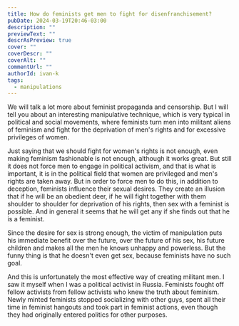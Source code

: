 ```yaml
---
title: How do feminists get men to fight for disenfranchisement?
pubDate: 2024-03-19T20:46-03:00
description: ""
previewText: ""
descrAsPreview: true
cover: ""
coverDescr: ""
coverAlt: ""
commentUrl: ""
authorId: ivan-k
tags:
  - manipulations
---
```

We will talk a lot more about feminist propaganda and censorship. But I will tell you about an interesting manipulative technique, which is very typical in political and social movements, where feminists turn men into militant aliens of feminism and fight for the deprivation of men's rights and for excessive privileges of women.

Just saying that we should fight for women's rights is not enough, even making feminism fashionable is not enough, although it works great. But still it does not force men to engage in political activism, and that is what is important, it is in the political field that women are privileged and men's rights are taken away. But in order to force men to do this, in addition to deception, feminists influence their sexual desires. They create an illusion that if he will be an obedient deer, if he will fight together with them shoulder to shoulder for deprivation of his rights, then sex with a feminist is possible. And in general it seems that he will get any if she finds out that he is a feminist. 

Since the desire for sex is strong enough, the victim of manipulation puts his immediate benefit over the future, over the future of his sex, his future children and makes all the men he knows unhappy and powerless. But the funny thing is that he doesn't even get sex, because feminists have no such goal.

And this is unfortunately the most effective way of creating militant men. I saw it myself when I was a political activist in Russia. Feminists fought off fellow activists from fellow activists who knew the truth about feminism. Newly minted feminists stopped socializing with other guys, spent all their time in feminist hangouts and took part in feminist actions, even though they had originally entered politics for other purposes.
